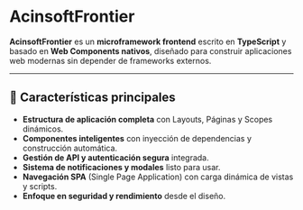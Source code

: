 # AcinsoftFrontier

**AcinsoftFrontier** es un **microframework frontend** escrito en **TypeScript** y basado en **Web Components nativos**, diseñado para construir aplicaciones web modernas sin depender de frameworks externos.

---

## 🚀 Características principales

- **Estructura de aplicación completa** con Layouts, Páginas y Scopes dinámicos.
- **Componentes inteligentes** con inyección de dependencias y construcción automática.
- **Gestión de API y autenticación segura** integrada.
- **Sistema de notificaciones y modales** listo para usar.
- **Navegación SPA** (Single Page Application) con carga dinámica de vistas y scripts.
- **Enfoque en seguridad y rendimiento** desde el diseño.

